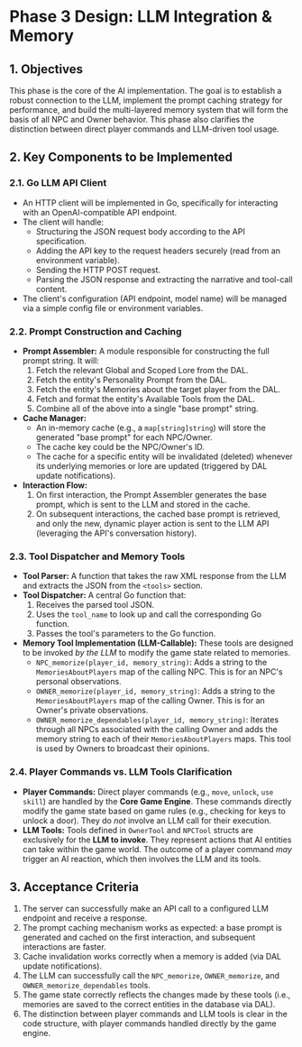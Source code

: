 # Phase 3 Design: LLM Integration & Memory

## 1. Objectives

This phase is the core of the AI implementation. The goal is to establish a robust connection to the LLM, implement the prompt caching strategy for performance, and build the multi-layered memory system that will form the basis of all NPC and Owner behavior. This phase also clarifies the distinction between direct player commands and LLM-driven tool usage.

## 2. Key Components to be Implemented

### 2.1. Go LLM API Client

*   An HTTP client will be implemented in Go, specifically for interacting with an OpenAI-compatible API endpoint.
*   The client will handle:
    *   Structuring the JSON request body according to the API specification.
    *   Adding the API key to the request headers securely (read from an environment variable).
    *   Sending the HTTP POST request.
    *   Parsing the JSON response and extracting the narrative and tool-call content.
*   The client's configuration (API endpoint, model name) will be managed via a simple config file or environment variables.

### 2.2. Prompt Construction and Caching

*   **Prompt Assembler:** A module responsible for constructing the full prompt string. It will:
    1.  Fetch the relevant Global and Scoped Lore from the DAL.
    2.  Fetch the entity's Personality Prompt from the DAL.
    3.  Fetch the entity's Memories about the target player from the DAL.
    4.  Fetch and format the entity's Available Tools from the DAL.
    5.  Combine all of the above into a single "base prompt" string.
*   **Cache Manager:**
    *   An in-memory cache (e.g., a `map[string]string`) will store the generated "base prompt" for each NPC/Owner.
    *   The cache key could be the NPC/Owner's ID.
    *   The cache for a specific entity will be invalidated (deleted) whenever its underlying memories or lore are updated (triggered by DAL update notifications).
*   **Interaction Flow:**
    1.  On first interaction, the Prompt Assembler generates the base prompt, which is sent to the LLM and stored in the cache.
    2.  On subsequent interactions, the cached base prompt is retrieved, and only the new, dynamic player action is sent to the LLM API (leveraging the API's conversation history).

### 2.3. Tool Dispatcher and Memory Tools

*   **Tool Parser:** A function that takes the raw XML response from the LLM and extracts the JSON from the `<tools>` section.
*   **Tool Dispatcher:** A central Go function that:
    1.  Receives the parsed tool JSON.
    2.  Uses the `tool_name` to look up and call the corresponding Go function.
    3.  Passes the tool's parameters to the Go function.
*   **Memory Tool Implementation (LLM-Callable):** These tools are designed to be invoked *by the LLM* to modify the game state related to memories.
    *   `NPC_memorize(player_id, memory_string)`: Adds a string to the `MemoriesAboutPlayers` map of the calling NPC. This is for an NPC's personal observations.
    *   `OWNER_memorize(player_id, memory_string)`: Adds a string to the `MemoriesAboutPlayers` map of the calling Owner. This is for an Owner's private observations.
    *   `OWNER_memorize_dependables(player_id, memory_string)`: Iterates through all NPCs associated with the calling Owner and adds the memory string to each of their `MemoriesAboutPlayers` maps. This tool is used by Owners to broadcast their opinions.

### 2.4. Player Commands vs. LLM Tools Clarification

*   **Player Commands:** Direct player commands (e.g., `move`, `unlock`, `use skill`) are handled by the **Core Game Engine**. These commands directly modify the game state based on game rules (e.g., checking for keys to unlock a door). They do *not* involve an LLM call for their execution.
*   **LLM Tools:** Tools defined in `OwnerTool` and `NPCTool` structs are exclusively for the **LLM to invoke**. They represent actions that AI entities can take within the game world. The outcome of a player command *may* trigger an AI reaction, which then involves the LLM and its tools.

## 3. Acceptance Criteria

1.  The server can successfully make an API call to a configured LLM endpoint and receive a response.
2.  The prompt caching mechanism works as expected: a base prompt is generated and cached on the first interaction, and subsequent interactions are faster.
3.  Cache invalidation works correctly when a memory is added (via DAL update notifications).
4.  The LLM can successfully call the `NPC_memorize`, `OWNER_memorize`, and `OWNER_memorize_dependables` tools.
5.  The game state correctly reflects the changes made by these tools (i.e., memories are saved to the correct entities in the database via DAL).
6.  The distinction between player commands and LLM tools is clear in the code structure, with player commands handled directly by the game engine.